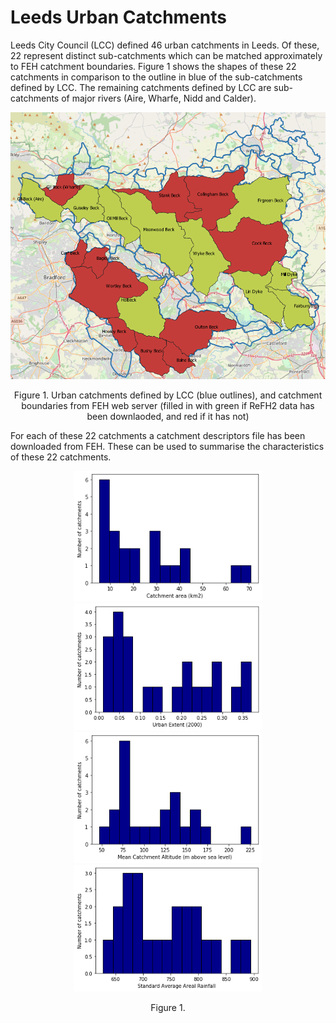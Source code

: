 # Leeds Urban Catchments

Leeds City Council (LCC) defined 46 urban catchments in Leeds. Of these, 22 represent distinct sub-catchments which can be matched approximately to FEH catchment boundaries. Figure 1 shows the shapes of these 22 catchments in comparison to the outline in blue of the sub-catchments defined by LCC. The remaining catchments defined by LCC are sub-catchments of major rivers (Aire, Wharfe, Nidd and Calder). 

<p align="center">
  <img src="Figs/Catchments_matching_FEH.PNG" width="700"  />  
<p align="center"> Figure 1. Urban catchments defined by LCC (blue outlines), and catchment boundaries from FEH web server (filled in with green if ReFH2 data has been downlaoded, and red if it has not) <p align="center">
  
For each of these 22 catchments a catchment descriptors file has been downloaded from FEH. These can be used to summarise the characteristics of these 22 catchments.   

<p align="center">
  <img src="Figs/Catchments_matching_FEH_Area.PNG" width="300"  />  
  <img src="Figs/Catchments_matching_FEH_Urbext.PNG" width="300"  />  
   <img src="Figs/Catchments_matching_FEH_Altitude.PNG" width="300"  /> 
   <img src="Figs/Catchments_matching_FEH_SAAR.PNG" width="300"  />   
<p align="center"> Figure 1. <p align="center">
